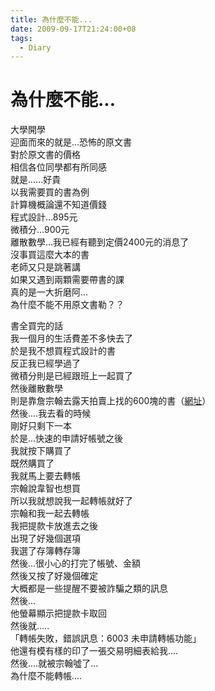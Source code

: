 ```yaml
---
title: 為什麼不能...
date: 2009-09-17T21:24:00+08
tags:
  - Diary
---
```

# 為什麼不能...

大學開學  
迎面而來的就是...恐怖的原文書  
對於原文書的價格  
相信各位同學都有所同感  
就是......好貴  
以我需要買的書為例  
計算機概論還不知道價錢  
程式設計...895元  
微積分...900元  
離散數學...我已經有聽到定價2400元的消息了  
沒事買這麼大本的書  
老師又只是跳著講  
如果又遇到兩顆需要帶書的課  
真的是一大折磨阿...  
為什麼不能不用原文書勒？？  
  
書全買完的話  
我一個月的生活費差不多快去了  
於是我不想買程式設計的書  
反正我已經學過了  
微積分則是已經跟班上一起買了  
然後離散數學  
則是靠詹宗翰去露天拍賣上找的600塊的書（[網址](http://goods.ruten.com.tw/item/show?11090914913187)）  
然後....我去看的時候  
剛好只剩下一本  
於是...快速的申請好帳號之後  
我就按下購買了  
既然購買了  
我就馬上要去轉帳  
宗翰說韋智也想買  
所以我就想說我一起轉帳就好了  
宗翰和我一起去轉帳  
我把提款卡放進去之後  
出現了好幾個選項  
我選了存簿轉存簿  
然後...很小心的打完了帳號、金額  
然後又按了好幾個確定  
大概都是一些提醒不要被詐騙之類的訊息  
然後...  
他螢幕顯示把提款卡取回  
然後就.....  
「轉帳失敗，錯誤訊息：6003 未申請轉帳功能」  
他還有模有樣的印了一張交易明細表給我....  
然後....就被宗翰噓了...  
為什麼不能轉帳....
